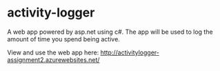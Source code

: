 # activity-logger
A web app powered by asp.net using c#. The app will be used to log the amount of time you spend being active.

View and use the web app here: http://activitylogger-assignment2.azurewebsites.net/
